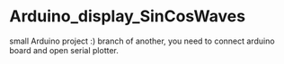 # Arduino_display_SinCosWaves
small Arduino project :) branch of another, you need to connect arduino board and open serial  plotter.
